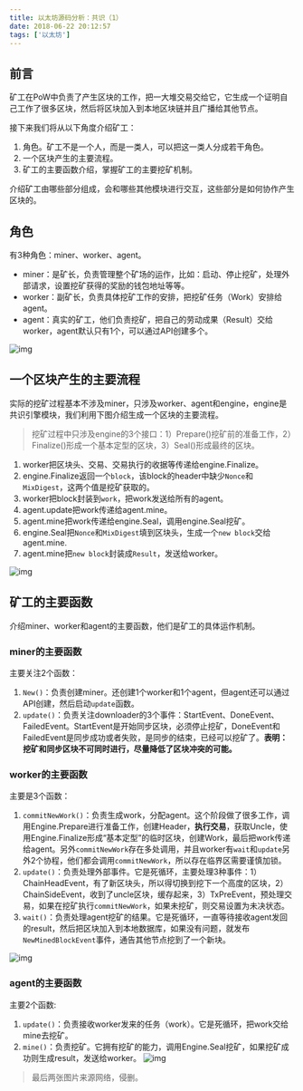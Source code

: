 ```yaml
---
title: 以太坊源码分析：共识（1）
date: 2018-06-22 20:12:57
tags: ['以太坊']
---
```


## 前言

矿工在PoW中负责了产生区块的工作，把一大堆交易交给它，它生成一个证明自己工作了很多区块，然后将区块加入到本地区块链并且广播给其他节点。

接下来我们将从以下角度介绍矿工：

1. 角色。矿工不是一个人，而是一类人，可以把这一类人分成若干角色。
2. 一个区块产生的主要流程。
3. 矿工的主要函数介绍，掌握矿工的主要挖矿机制。

<!--more-->

介绍矿工由哪些部分组成，会和哪些其他模块进行交互，这些部分是如何协作产生区块的。

## 角色

有3种角色：miner、worker、agent。

- miner：是矿长，负责管理整个矿场的运作，比如：启动、停止挖矿，处理外部请求，设置挖矿获得的奖励的钱包地址等等。
- worker：副矿长，负责具体挖矿工作的安排，把挖矿任务（Work）安排给agent。
- agent：真实的矿工，他们负责挖矿，把自己的劳动成果（Result）交给worker，agent默认只有1个，可以通过API创建多个。

![img](http://7xixtr.com1.z0.glb.clouddn.com/2018-06-22-121153.jpg)

## 一个区块产生的主要流程

实际的挖矿过程基本不涉及miner，只涉及worker、agent和engine，engine是共识引擎模块，我们利用下图介绍生成一个区块的主要流程。

> 挖矿过程中只涉及engine的3个接口：1）Prepare()挖矿前的准备工作，2）Finalize()形成一个基本定型的区块，3）Seal()形成最终的区块。

1. worker把区块头、交易、交易执行的收据等传递给engine.Finalize。
2. engine.Finalize返回一个`block`，该block的header中缺少`Nonce`和`MixDigest`，这两个值是挖矿获取的。
3. worker把block封装到`work`，把work发送给所有的agent。
4. agent.update把work传递给agent.mine。
5. agent.mine把work传递给engine.Seal，调用engine.Seal挖矿。
6. engine.Seal把`Nonce`和`MixDigest`填到区块头，生成一个`new block`交给agent.mine.
7. agent.mine把`new block`封装成`Result`，发送给worker。

![img](http://7xixtr.com1.z0.glb.clouddn.com/2018-06-22-121152.jpg)

## 矿工的主要函数

介绍miner、worker和agent的主要函数，他们是矿工的具体运作机制。

### miner的主要函数

主要关注2个函数：

1. `New()`：负责创建miner。还创建1个worker和1个agent，但agent还可以通过API创建，然后启动`update`函数。
2. `update()`：负责关注downloader的3个事件：StartEvent、DoneEvent、FailedEvent。StartEvent是开始同步区块，必须停止挖矿，DoneEvent和FailedEvent是同步成功或者失败，是同步的结束，已经可以挖矿了。**表明：挖矿和同步区块不可同时进行，尽量降低了区块冲突的可能。**

### worker的主要函数

主要是3个函数：

1. `commitNewWork()`：负责生成work，分配agent。这个阶段做了很多工作，调用Engine.Prepare进行准备工作，创建Header，**执行交易**，获取Uncle，使用Engine.Finalize形成“基本定型”的临时区块，创建Work，最后把work传递给agent。另外`commitNewWork`存在多处调用，并且worker有`wait`和`update`另外2个协程，他们都会调用`commitNewWork`，所以存在临界区需要谨慎加锁。
2. `update()`：负责处理外部事件。它是死循环，主要处理3种事件：1）ChainHeadEvent，有了新区块头，所以得切换到挖下一个高度的区块，2）ChainSideEvent，收到了uncle区块，缓存起来，3）TxPreEvent，预处理交易，如果在挖矿执行`commitNewWork`，如果未挖矿，则交易设置为未决状态。
3. `wait()`：负责处理agent挖矿的结果。它是死循环，一直等待接收agent发回的result，然后把区块加入到本地数据库，如果没有问题，就发布`NewMinedBlockEvent`事件，通告其他节点挖到了一个新块。

![img](http://7xixtr.com1.z0.glb.clouddn.com/2018-06-22-121154.jpg)

### agent的主要函数

主要2个函数:

1. `update()`：负责接收worker发来的任务（work）。它是死循环，把work交给mine去挖矿。
2. `mine()`：负责挖矿。它拥有挖矿的能力，调用Engine.Seal挖矿，如果挖矿成功则生成result，发送给worker。 
   ![img](http://7xixtr.com1.z0.glb.clouddn.com/2018-06-22-121151.jpg)



> 最后两张图片来源网络，侵删。